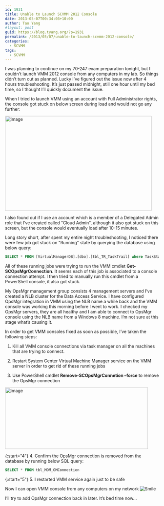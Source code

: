 ```yaml
---
id: 1931
title: Unable to Launch SCVMM 2012 Console
date: 2013-05-07T00:34:03+10:00
author: Tao Yang
#layout: post
guid: https://blog.tyang.org/?p=1931
permalink: /2013/05/07/unable-to-launch-scvmm-2012-console/
categories:
  - SCVMM
tags:
  - SCVMM
---
```

I was planning to continue on my 70-247 exam preparation tonight, but I couldn't launch VMM 2012 console from any computers in my lab. So things didn’t turn out as planned. Lucky I’ve figured out the issue now after 4 hours troubleshooting. It’s just passed midnight, still one hour until my bed time, so I thought I’ll quickly document the issue.

When I tried to launch VMM using an account with Full Administrator rights, the console got stuck on below screen during load and would not go any further:

<a href="https://blog.tyang.org/wp-content/uploads/2013/05/image.png"><img style="background-image: none; padding-top: 0px; padding-left: 0px; display: inline; padding-right: 0px; border: 0px;" title="image" alt="image" src="https://blog.tyang.org/wp-content/uploads/2013/05/image_thumb.png" width="480" height="311" border="0" /></a>

I also found out if I use an account which is a member of a Delegated Admin role that I’ve created called "Cloud Admin", although it also got stuck on this screen, but the console would eventually load after 10-15 minutes.

Long story short, after spent my entire night troubleshooting, I noticed there were few job got stuck on "Running" state by querying the database using below query:

```sql
SELECT * FROM [VirtualManagerDB].[dbo].[tbl_TR_TaskTrail] where TaskState = 'Running'
```

All of these running jobs were trying to run the VMM cmdlet <strong>Get-SCOpsMgrConnection</strong>. It seems each of this job is associated to a console connection attempt. I then tried to manually run this cmdlet from a PowerShell console, it also got stuck.

My OpsMgr management group consists 4 management servers and I’ve created a NLB cluster for the Data Access Service. I have configured OpsMgr integration in VMM using the NLB name a while back and the VMM console was working this morning before I went to work. I checked my OpsMgr servers, they are all healthy and I am able to connect to OpsMgr console using the NLB name from a Windows 8 machine. I’m not sure at this stage what’s causing it.

In order to get VMM consoles fixed as soon as possible, I’ve taken the following steps:

1. Kill all VMM console connections via task manager on all the machines that are trying to connect.

2. Restart System Center Virtual Machine Manager service on the VMM server in order to get rid of these running jobs

3. Use PowerShell cmdlet <strong>Remove-SCOpsMgrConnetion –force</strong> to remove the OpsMgr connection

<a href="https://blog.tyang.org/wp-content/uploads/2013/05/image4.png"><img style="background-image: none; padding-top: 0px; padding-left: 0px; display: inline; padding-right: 0px; border: 0px;" title="image" alt="image" src="https://blog.tyang.org/wp-content/uploads/2013/05/image_thumb2.png" width="468" height="202" border="0" /></a>

{:start="4"}
4. Confirm the OpsMgr connection is removed from the database by running below SQL query:

```sql
SELECT * FROM tbl_MOM_OMConnection
```

{:start="5"}
5. I restarted VMM service again just to be safe

Now I can open VMM console from any computers on my network <img class="wlEmoticon wlEmoticon-smile" style="border-style: none;" alt="Smile" src="https://blog.tyang.org/wp-content/uploads/2013/05/wlEmoticon-smile.png" />

I’ll try to add OpsMgr connection back in later. It’s bed time now…